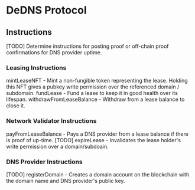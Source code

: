 # DeDNS Protocol

## Instructions

[TODO] Determine instructions for posting proof or off-chain proof confirmations for DNS provider uptime.

### Leasing Instructions
mintLeaseNFT - Mint a non-fungible token representing the lease. Holding this NFT gives a pubkey write permission over the referenced domain / subdomain.
fundLease - Fund a lease to keep it in good health over its lifespan.
withdrawFromLeaseBalance - Withdraw from a lease balance to close it.

### Network Validator Instructions
payFromLeaseBalance - Pays a DNS provider from a lease balance if there is proof of up-time.
[TODO] expireLease - Invalidates the lease holder's write permission over a domain/subdoain.

### DNS Provider Instructions
[TODO] registerDomain - Creates a domain account on the blockchain with the domain name and DNS provider's public key.

